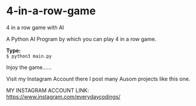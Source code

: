 # 4-in-a-row-game
4 in a row game with AI

A Python AI Program by which you can play 4 in a row game.

**Type:**<br>
```$ python3 main.py```

Injoy the game......

Visit my Instagram Account there I post many Ausom projects like this one.

MY INSTAGRAM ACCOUNT LINK: https://www.instagram.com/everydaycodings/
